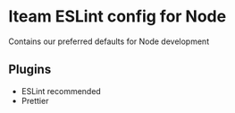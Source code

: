 # Iteam ESLint config for Node

Contains our preferred defaults for Node development

## Plugins

- ESLint recommended
- Prettier
